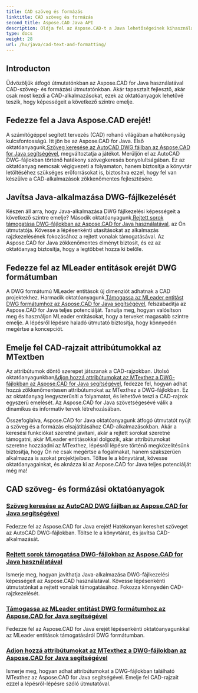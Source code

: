 ```yaml
---
title: CAD szöveg és formázás
linktitle: CAD szöveg és formázás
second_title: Aspose.CAD Java API
description: Oldja fel az Aspose.CAD-t a Java lehetőségeinek kihasználásához oktatóanyagok segítségével. Tanuljon meg szöveges keresést, rejtett sorokat, MLeader entitásokat és MText attribútumokat a CAD alkalmazás fejlesztéséhez.
type: docs
weight: 28
url: /hu/java/cad-text-and-formatting/
---
```

## Introducton
Üdvözöljük átfogó útmutatónkban az Aspose.CAD for Java használatával CAD-szöveg- és formázási útmutatónkban. Akár tapasztalt fejlesztő, akár csak most kezdi a CAD-alkalmazásokat, ezek az oktatóanyagok lehetővé teszik, hogy képességeit a következő szintre emelje.

## Fedezze fel a Java Aspose.CAD erejét!

 A számítógéppel segített tervezés (CAD) rohanó világában a hatékonyság kulcsfontosságú. Itt jön be az Aspose.CAD for Java. Első oktatóanyagunk,[Szöveg keresése az AutoCAD DWG fájlban az Aspose.CAD for Java segítségével](./search-text-in-dwg/), megváltoztatja a játékot. Merüljön el az AutoCAD DWG-fájlokban történő hatékony szövegkeresés bonyolultságában. Ez az oktatóanyag nemcsak végigvezeti a folyamaton, hanem biztosítja a könyvtár letöltéséhez szükséges erőforrásokat is, biztosítva ezzel, hogy fel van készülve a CAD-alkalmazások zökkenőmentes fejlesztésére.

## Javítsa Java-alkalmazása DWG-fájlkezelését

 Készen áll arra, hogy Java-alkalmazása DWG fájlkezelési képességeit a következő szintre emelje? Második oktatóanyagunk,[Rejtett sorok támogatása DWG-fájlokban az Aspose.CAD for Java használatával](./support-hidden-lines-in-dwg/), az Ön útmutatója. Kövesse a lépésenkénti utasításokat az alkalmazás rajzkezelésének fokozásához a rejtett vonalak támogatásával. Az Aspose.CAD for Java zökkenőmentes élményt biztosít, és ez az oktatóanyag biztosítja, hogy a legtöbbet hozza ki belőle.

## Fedezze fel az MLeader entitások erejét DWG formátumban

 A DWG formátumú MLeader entitások új dimenziót adhatnak a CAD projektekhez. Harmadik oktatóanyagunk,[Támogassa az MLeader entitást DWG formátumhoz az Aspose.CAD for Java segítségével](./support-mleader-entity/), felszabadítja az Aspose.CAD for Java teljes potenciálját. Tanulja meg, hogyan valósítson meg és használjon MLeader entitásokat, hogy a terveket magasabb szintre emelje. A lépésről lépésre haladó útmutató biztosítja, hogy könnyedén megértse a koncepciót.

## Emelje fel CAD-rajzait attribútumokkal az MTextben

Az attribútumok döntő szerepet játszanak a CAD-rajzokban. Utolsó oktatóanyagunkban[Adjon hozzá attribútumokat az MTexthez a DWG-fájlokban az Aspose.CAD for Java segítségével](./add-attributes-to-mtext/), fedezze fel, hogyan adhat hozzá zökkenőmentesen attribútumokat az MTexthez a DWG-fájlokban. Ez az oktatóanyag leegyszerűsíti a folyamatot, és lehetővé teszi a CAD-rajzok egyszerű emelését. Az Aspose.CAD for Java szövetségesévé válik a dinamikus és informatív tervek létrehozásában.

Összefoglalva, Aspose.CAD for Java oktatóanyagunk átfogó útmutatót nyújt a szöveg és a formázás elsajátításához CAD-alkalmazásokban. Akár a keresési funkciókat szeretné javítani, akár a rejtett sorokat szeretné támogatni, akár MLeader entitásokkal dolgozik, akár attribútumokat szeretne hozzáadni az MTexthez, lépésről lépésre történő megközelítésünk biztosítja, hogy Ön ne csak megértse a fogalmakat, hanem szakszerűen alkalmazza is azokat projektjeiben. Töltse le a könyvtárat, kövesse oktatóanyagainkat, és aknázza ki az Aspose.CAD for Java teljes potenciálját még ma!

## CAD szöveg- és formázási oktatóanyagok
### [Szöveg keresése az AutoCAD DWG fájlban az Aspose.CAD for Java segítségével](./search-text-in-dwg/)
Fedezze fel az Aspose.CAD for Java erejét! Hatékonyan kereshet szöveget az AutoCAD DWG-fájlokban. Töltse le a könyvtárat, és javítsa CAD-alkalmazását.
### [Rejtett sorok támogatása DWG-fájlokban az Aspose.CAD for Java használatával](./support-hidden-lines-in-dwg/)
Ismerje meg, hogyan javíthatja Java-alkalmazása DWG-fájlkezelési képességeit az Aspose.CAD használatával. Kövesse lépésenkénti útmutatónkat a rejtett vonalak támogatásához. Fokozza könnyedén CAD-rajzkezelését.
### [Támogassa az MLeader entitást DWG formátumhoz az Aspose.CAD for Java segítségével](./support-mleader-entity/)
Fedezze fel az Aspose.CAD for Java erejét lépésenkénti oktatóanyagunkkal az MLeader entitások támogatásáról DWG formátumban.
### [Adjon hozzá attribútumokat az MTexthez a DWG-fájlokban az Aspose.CAD for Java segítségével](./add-attributes-to-mtext/)
Ismerje meg, hogyan adhat attribútumokat a DWG-fájlokban található MTexthez az Aspose.CAD for Java segítségével. Emelje fel CAD-rajzait ezzel a lépésről-lépésre szóló útmutatóval.